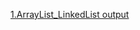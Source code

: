 [1.ArrayList_LinkedList output](https://github.com/LearnerSrush/java-program-with-output/blob/main/1.ArrayList_LinkedList/1_ArrayList_Exercises/program1.png)
